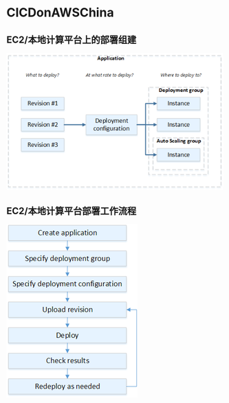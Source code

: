 # CICDonAWSChina

## EC2/本地计算平台上的部署组建

![](./images/deployment-components-workflow.png)


## EC2/本地计算平台部署工作流程

![](./images/deployment-process.png)

